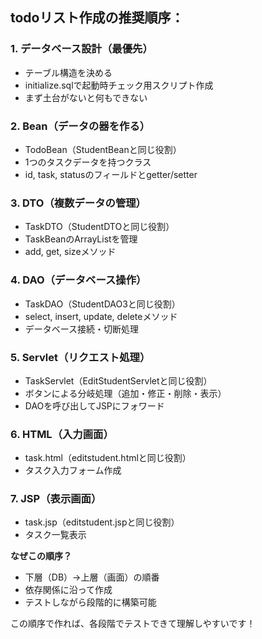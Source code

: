 ## todoリスト作成の推奨順序：

### 1. **データベース設計**（最優先）
- テーブル構造を決める
- initialize.sqlで起動時チェック用スクリプト作成
- まず土台がないと何もできない

### 2. **Bean**（データの器を作る）
- TodoBean（StudentBeanと同じ役割）
- 1つのタスクデータを持つクラス
- id, task, statusのフィールドとgetter/setter

### 3. **DTO**（複数データの管理）
- TaskDTO（StudentDTOと同じ役割）
- TaskBeanのArrayListを管理
- add, get, sizeメソッド

### 4. **DAO**（データベース操作）
- TaskDAO（StudentDAO3と同じ役割）
- select, insert, update, deleteメソッド
- データベース接続・切断処理

### 5. **Servlet**（リクエスト処理）
- TaskServlet（EditStudentServletと同じ役割）
- ボタンによる分岐処理（追加・修正・削除・表示）
- DAOを呼び出してJSPにフォワード

### 6. **HTML**（入力画面）
- task.html（editstudent.htmlと同じ役割）
- タスク入力フォーム作成

### 7. **JSP**（表示画面）
- task.jsp（editstudent.jspと同じ役割）
- タスク一覧表示

**なぜこの順序？**
- 下層（DB）→上層（画面）の順番
- 依存関係に沿って作成
- テストしながら段階的に構築可能

この順序で作れば、各段階でテストできて理解しやすいです！